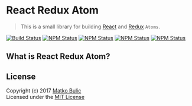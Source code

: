 # React Redux Atom
> This is a small library for building [React](https://facebook.github.io/react/) and [Redux](redux.js.org) `Atoms`.


[![Build Status](https://img.shields.io/travis/bulicmatko/react-redux-atom.svg?style=flat-square)](https://travis-ci.org/bulicmatko/react-redux-atom)
[![NPM Status](https://img.shields.io/npm/v/react-redux-atom.svg?style=flat-square)](https://www.npmjs.com/package/react-redux-atom)
[![NPM Status](https://img.shields.io/npm/dm/react-redux-atom.svg?style=flat-square)](http://npm-stat.com/charts.html?package=react-redux-atom&from=2017-01-01)
[![NPM Status](https://img.shields.io/npm/dt/react-redux-atom.svg?style=flat-square)](https://www.npmjs.org/package/react-redux-atom)
[![NPM Status](https://img.shields.io/npm/l/react-redux-atom.svg?style=flat-square)](https://github.com/bulicmatko/react-redux-atom/blob/master/LICENSE)


## What is React Redux Atom?

##


## License

Copyright (c) 2017 [Matko Bulic](mailto:bulicmatko@gmail.com)  
Licensed under the [MIT License](https://github.com/bulicmatko/react-redux-atom/blob/master/LICENSE)
